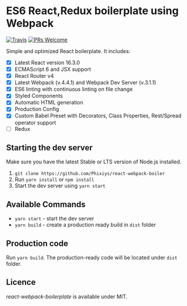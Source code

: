 # ES6 React,Redux boilerplate using Webpack

[![Travis](https://img.shields.io/travis/KleoPetroff/react-webpack-boilerplate/master.svg?style=flat-square)](https://github.com/KleoPetroff/react-webpack-boilerplate) [![PRs Welcome](https://img.shields.io/badge/PRs-welcome-brightgreen.svg?style=flat-square)](http://makeapullrequest.com)

Simple and optimized React boilerplate. It includes:

* [x] Latest React version 16.3.0
* [x] ECMAScript 6 and JSX support
* [x] React Router v4
  <!-- * [x] Component testing using [Enzyme](https://github.com/airbnb/enzyme) and [Jest](https://facebook.github.io/jest) -->
* [x] Latest Webpack (v.4.4.1) and Webpack Dev Server (v.3.1.1)
* [x] ES6 linting with continuous linting on file change
* [x] Styled Components
* [x] Automatic HTML generation
* [x] Production Config
* [x] Custom Babel Preset with Decorators, Class Properties, Rest/Spread operator support
* [ ] Redux

## Starting the dev server

Make sure you have the latest Stable or LTS version of Node.js installed.

1.  `git clone https://github.com/Phixiys/react-webpack-boiler`
2.  Run `yarn install` or `npm install`
3.  Start the dev server using `yarn start`

## Available Commands

* `yarn start` - start the dev server
  <!-- * `yarn clean` - delete the dist folder -->
* `yarn build` - create a production ready build in `dist` folder

## Production code

Run `yarn build`. The production-ready code will be located under `dist` folder.

## Licence

_react-webpack-boilerplate_ is available under MIT.
